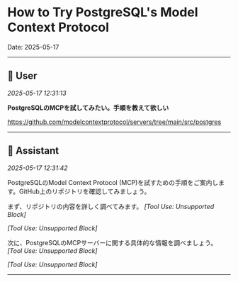 # How to Try PostgreSQL's Model Context Protocol

Date: 2025-05-17

---

## 👤 User
*2025-05-17 12:31:13*

**PostgreSQLのMCPを試してみたい。手順を教えて欲しい**

https://github.com/modelcontextprotocol/servers/tree/main/src/postgres

---

## 🤖 Assistant
*2025-05-17 12:31:42*

PostgreSQLのModel Context Protocol (MCP)を試すための手順をご案内します。GitHub上のリポジトリを確認してみましょう。

まず、リポジトリの内容を詳しく調べてみます。
*[Tool Use: Unsupported Block]*


*[Tool Use: Unsupported Block]*



次に、PostgreSQLのMCPサーバーに関する具体的な情報を調べましょう。
*[Tool Use: Unsupported Block]*


*[Tool Use: Unsupported Block]*

---
